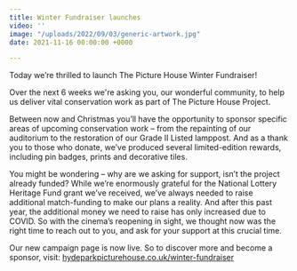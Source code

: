 ```yaml
---
title: Winter Fundraiser launches
video: ''
image: "/uploads/2022/09/03/generic-artwork.jpg"
date: 2021-11-16 00:00:00 +0000

---
```

Today we’re thrilled to launch The Picture House Winter Fundraiser!   
  
Over the next 6 weeks we're asking you, our wonderful community, to help us deliver vital conservation work as part of The Picture House Project.  
  
Between now and Christmas you’ll have the opportunity to sponsor specific areas of upcoming conservation work – from the repainting of our auditorium to the restoration of our Grade II Listed lamppost. And as a thank you to those who donate, we’ve produced several limited-edition rewards, including pin badges, prints and decorative tiles.  
  
You might be wondering – why are we asking for support, isn’t the project already funded? While we’re enormously grateful for the National Lottery Heritage Fund grant we’ve received, we’ve always needed to raise additional match-funding to make our plans a reality. And after this past year, the additional money we need to raise has only increased due to COVID. So with the cinema’s reopening in sight, we thought now was the right time to reach out to you, and ask for your support at this crucial time.   
  
Our new campaign page is now live. So to discover more and become a sponsor, visit: [hydeparkpicturehouse.co.uk/winter-fundraiser](http://hydeparkpicturehouse.co.uk/winter-fundraiser "http://hydeparkpicturehouse.co.uk/winter-fundraiser")